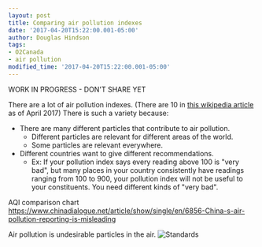 ```yaml
---
layout: post
title: Comparing air pollution indexes
date: '2017-04-20T15:22:00.001-05:00'
author: Douglas Hindson
tags:
- O2Canada
- air pollution
modified_time: '2017-04-20T15:22:00.001-05:00'
---
```


WORK IN PROGRESS - DON'T SHARE YET

There are a lot of air pollution indexes. (There are 10 in [this wikipedia article](https://en.wikipedia.org/wiki/Air_quality_index) as of April 2017) There is such a variety because:

* There are many different particles that contribute to air pollution.
  * Different particles are relevant for different areas of the world.
  * Some particles are relevant everywhere.
* Different countries want to give different recommendations.
  * Ex: If your pollution index says every reading above 100 is "very bad", but many places in your country consistently have readings ranging from 100 to 900, your pollution index will not be useful to your constituents. You need different kinds of "very bad".



AQI comparison chart
https://www.chinadialogue.net/article/show/single/en/6856-China-s-air-pollution-reporting-is-misleading

Air pollution is undesirable particles in the air.
![Standards](https://imgs.xkcd.com/comics/standards.png)



